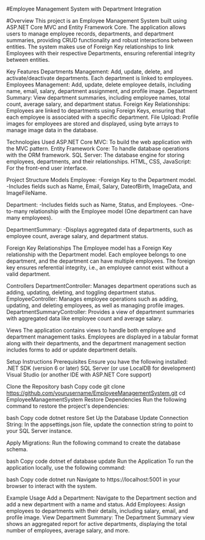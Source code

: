#Employee Management System with Department Integration

#Overview
This project is an Employee Management System built using ASP.NET Core MVC and Entity Framework Core. The application allows users to manage employee records, departments, and department summaries, providing CRUD functionality and robust interactions between entities. The system makes use of Foreign Key relationships to link Employees with their respective Departments, ensuring referential integrity between entities.

Key Features
Departments Management: Add, update, delete, and activate/deactivate departments. Each department is linked to employees.
Employees Management: Add, update, delete employee details, including name, email, salary, department assignment, and profile image.
Department Summary: View department summaries, including employee names, total count, average salary, and department status.
Foreign Key Relationships: Employees are linked to departments using Foreign Keys, ensuring that each employee is associated with a specific department.
File Upload: Profile images for employees are stored and displayed, using byte arrays to manage image data in the database.

Technologies Used
ASP.NET Core MVC: To build the web application with the MVC pattern.
Entity Framework Core: To handle database operations with the ORM framework.
SQL Server: The database engine for storing employees, departments, and their relationships.
HTML, CSS, JavaScript: For the front-end user interface.

Project Structure
Models
Employee:
-Foreign Key to the Department model.
-Includes fields such as Name, Email, Salary, DateofBirth, ImageData, and ImageFileName.

Department:
-Includes fields such as Name, Status, and Employees.
-One-to-many relationship with the Employee model (One department can have many employees).

DepartmentSummary:
-Displays aggregated data of departments, such as employee count, average salary, and department status.

Foreign Key Relationships
The Employee model has a Foreign Key relationship with the Department model. Each employee belongs to one department, and the department can have multiple employees. The foreign key ensures referential integrity, i.e., an employee cannot exist without a valid department.

Controllers
DepartmentController: Manages department operations such as adding, updating, deleting, and toggling department status.
EmployeeController: Manages employee operations such as adding, updating, and deleting employees, as well as managing profile images.
DepartmentSummaryController: Provides a view of department summaries with aggregated data like employee count and average salary.

Views
The application contains views to handle both employee and department management tasks. Employees are displayed in a tabular format along with their departments, and the department management section includes forms to add or update department details.

Setup Instructions
Prerequisites
Ensure you have the following installed:
.NET SDK (version 6 or later)
SQL Server (or use LocalDB for development)
Visual Studio (or another IDE with ASP.NET Core support)

Clone the Repository
bash
Copy code
git clone https://github.com/yourusername/EmployeeManagementSystem.git
cd EmployeeManagementSystem
Restore Dependencies
Run the following command to restore the project's dependencies:

bash
Copy code
dotnet restore
Set Up the Database
Update Connection String: In the appsettings.json file, update the connection string to point to your SQL Server instance.

Apply Migrations: Run the following command to create the database schema.

bash
Copy code
dotnet ef database update
Run the Application
To run the application locally, use the following command:

bash
Copy code
dotnet run
Navigate to https://localhost:5001 in your browser to interact with the system.

Example Usage
Add a Department: Navigate to the Department section and add a new department with a name and status.
Add Employees: Assign employees to departments with their details, including salary, email, and profile image.
View Department Summary: The Department Summary view shows an aggregated report for active departments, displaying the total number of employees, average salary, and more.

